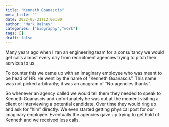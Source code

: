 ```yaml
---
title: "Kenneth Goanascis"
meta_title: ""
date: 2022-05-21T12:00:00
author: "Mark Rainey"
categories: ["biography","work"]
tags: []
draft: false
---
```


Many years ago when I ran an engineering team for a consultancy we would get calls almost every day from recruitment agencies trying to pitch their services to us. 


To counter this we came up with an imaginary employee who was meant to be head of HR. He went by the name of “Kenneth Goanascis”. This name was not picked arbitrarily; it was an anagram of “No agencies thanks”.

So whenever an agency called we would tell them they needed to speak to Kenneth Goanascis and unfortunately he was out at the moment visiting a client or interviewing a potential candidate. Over time they would ring up and ask for “him” directly. We even started getting physical post for our imaginary employee. Eventually the agencies gave up trying to get hold of Kenneth and we received less calls.
